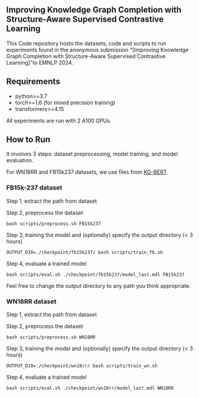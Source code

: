## Improving Knowledge Graph Completion with Structure-Aware Supervised Contrastive Learning

This Code repository hosts the datasets, code and scripts to run experiments found in the anonymous submission
"[Improving Knowledge Graph Completion with Structure-Aware Supervised Contrastive Learning]"to EMNLP 2024.



## Requirements
* python>=3.7
* torch>=1.6 (for mixed precision training)
* transformers>=4.15

All experiments are run with 2 A100 GPUs.

## How to Run

It involves 3 steps: dataset preprocessing, model training, and model evaluation.


For WN18RR and FB15k237 datasets, we use files from [KG-BERT](https://github.com/yao8839836/kg-bert).

### FB15k-237 dataset

Step 1, extract the path from dataset

Step 2, preprocess the dataset
```
bash scripts/preprocess.sh FB15k237
```
Step 3, training the model and (optionally) specify the output directory (< 3 hours)
```
OUTPUT_DIR=./checkpoint/fb15k237/ bash scripts/train_fb.sh
```

Step 4, evaluate a trained model
```
bash scripts/eval.sh ./checkpoint/fb15k237/model_last.mdl FB15k237
```

Feel free to change the output directory to any path you think appropriate.

### WN18RR dataset
Step 1, extract the path from dataset

Step 2, preprocess the dataset
```
bash scripts/preprocess.sh WN18RR
```
Step 3, training the model and (optionally) specify the output directory (< 3 hours)
```
OUTPUT_DIR=./checkpoint/wn18rr/ bash scripts/train_wn.sh
```

Step 4, evaluate a trained model
```
bash scripts/eval.sh ./checkpoint/wn18rr/model_last.mdl WN18RR

